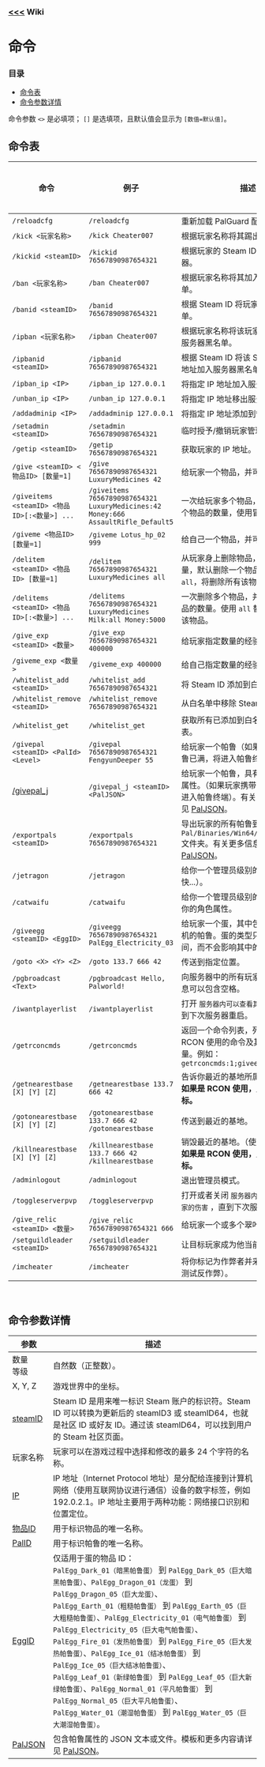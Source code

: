 ### [<<<](../README_ZH_CN.md) Wiki

# 命令

### 目录
- [命令表](#命令表)
- [命令参数详情](#命令参数详情)

命令参数 `<>` 是必填项； `[]` 是选填项，且默认值会显示为 `[数值=默认值]`。

## 命令表
| 命令 | 例子 | 描述 | 仅管理员 | 聊天 | RCON |
|------|------|------|----------|------|------|
| `/reloadcfg` | `/reloadcfg` | 重新加载 PalGuard 配置文件。 | X | X | X |
| `/kick <玩家名称>` | `/kick Cheater007` | 根据玩家名称将其踢出服务器。 | X | X | X |
| `/kickid <steamID>` | `/kickid 76567890987654321` | 根据玩家的 Steam ID 将其踢出服务器。 | X | X | X |
| `/ban <玩家名称>` | `/ban Cheater007` | 根据玩家名称将其加入服务器黑名单。 | X | X | X |
| `/banid <steamID>` | `/banid 76567890987654321` | 根据 Steam ID 将玩家加入服务器黑名单。 | X | X | X |
| `/ipban <玩家名称>` | `/ipban Cheater007` | 根据玩家名称将该玩家的 IP 地址加入服务器黑名单。 | X | X | X |
| `/ipbanid <steamID>` | `/ipbanid 76567890987654321` | 根据 Steam ID 将该 Steam ID 的 IP 地址加入服务器黑名单。 | X | X | X |
| `/ipban_ip <IP>` | `/ipban_ip 127.0.0.1` | 将指定 IP 地址加入服务器黑名单。 | X | X | X |
| `/unban_ip <IP>` | `/unban_ip 127.0.0.1` | 将指定 IP 地址移出服务器黑名单。 | X | X | X |
| `/addadminip <IP>` | `/addadminip 127.0.0.1` | 将指定 IP 地址添加到管理员白名单。 | X | X | X |
| `/setadmin <steamID>` | `/setadmin 76567890987654321` | 临时授予/撤销玩家管理员权限。 | X | X | X |
| `/getip <steamID>` | `/getip 76567890987654321` | 获取玩家的 IP 地址。（玩家必须在线） | X | X | X |
| `/give <steamID> <物品ID> [数量=1]` | `/give 76567890987654321 LuxuryMedicines 42` | 给玩家一个物品，并可指定数量。 | X | X | X |
| `/giveitems <steamID> <物品ID>[:<数量>] ...` | `/giveitems 76567890987654321 LuxuryMedicines:42 Money:666 AssaultRifle_Default5` | 一次给玩家多个物品，并可以指定每个物品的数量，使用冒号分隔。 | X | X | X |
| `/giveme <物品ID> [数量=1]` | `/giveme Lotus_hp_02 999` | 给自己一个物品，并可指定数量。 | X | X | |
| `/delitem <steamID> <物品ID> [数量=1]` | `/delitem 76567890987654321 LuxuryMedicines all` | 从玩家身上删除物品，并可指定数量，默认删除一个物品。如果使用 `all`，将删除所有该物品。 | X | X | X |
| `/delitems <steamID> <物品ID>[:<数量>] ...` | `/delitems 76567890987654321 LuxuryMedicines Milk:all Money:5000` | 一次删除多个物品，并可指定每个物品的数量。使用 `all` 替代 `1` 删除所有该物品。 | X | X | X |
| `/give_exp <steamID> <数量>` | `/give_exp 76567890987654321 400000` | 给玩家指定数量的经验值。 | X | X | X |
| `/giveme_exp <数量>` | `/giveme_exp 400000` | 给自己指定数量的经验值。 | X | X | X |
| `/whitelist_add <steamID>` | `/whitelist_add 76567890987654321` | 将 Steam ID 添加到白名单中。 | X | X | X |
| `/whitelist_remove <steamID>` | `/whitelist_remove 76567890987654321` | 从白名单中移除 Steam ID。 | X | X | X |
| `/whitelist_get` | `/whitelist_get` | 获取所有已添加到白名单中的玩家列表。 | X | X | X |
| `/givepal <steamID> <PalId> <Level>` | `/givepal 76567890987654321 FengyunDeeper 55` | 给玩家一个帕鲁（如果玩家携带的帕鲁已满，将进入帕鲁终端）。 | X | X | X |
| [/givepal_j](givepal_j_ZH_CN.md) | `/givepal_j <steamID> <PalJSON>` | 给玩家一个帕鲁，具有提供的 JSON 属性。（如果玩家携带的帕鲁已满，将进入帕鲁终端）。有关更多信息，请详见 [PalJSON](../Files/PalJSON_ZH_CN#json-file-template)。 | X | X | X |
| `/exportpals <steamID>` | `/exportpals 76567890987654321` | 导出玩家的所有帕鲁到 `Pal/Binaries/Win64/palguard/pals/` 文件夹。有关更多信息，请详见 [PalJSON](../Files/PalJSON_ZH_CN#json-file-template)。 | X | X | X |
| `/jetragon` | `/jetragon` | 给你一个管理员级别的空涡龙（它超快...）。 | X | X | |
| `/catwaifu` | `/catwaifu` | 给你一个管理员级别的暗巫猫，增加你的角色属性。 | X | X | |
| `/giveegg <steamID> <EggID>` | `/giveegg 76567890987654321 PalEgg_Electricity_03` | 给玩家一个蛋，其中包含一个完全随机的帕鲁。蛋的类型只影响孵化时间，而不会影响其中的帕鲁。 | X | X | X |
| `/goto <X> <Y> <Z>` | `/goto 133.7 666 42` | 传送到指定位置。 | X | X | |
| `/pgbroadcast <Text>` | `/pgbroadcast Hello, Palworld!` | 向服务器中的所有玩家发送消息，消息可以包含空格。 | X | X | X |
| `/iwantplayerlist` | `/iwantplayerlist` | 打开 `服务器内可以查看其他玩家列表` ，直到下次服务器重启。 | X | X | X |
| `/getrconcmds` | `/getrconcmds` | 返回一个命令列表，列出所有可通过 RCON 使用的命令及其所需参数数量。例如：`getrconcmds:1;giveegg:2;give:2;` | X | | X |
| `/getnearestbase [X] [Y] [Z]` | `/getnearestbase 133.7 666 42` | 告诉你最近的基地所属的公会名称。**如果是 RCON 使用，则必须提供坐标。** | X | X | X |
| `/gotonearestbase [X] [Y] [Z]` | `/gotonearestbase 133.7 666 42`<br>`/gotonearestbase` | 传送到最近的基地。 | X | X | |
| `/killnearestbase [X] [Y] [Z]` | `/killnearestbase 133.7 666 42`<br>`/killnearestbase` | 销毁最近的基地。（使用时请小心）。**如果是 RCON 使用，则必须提供坐标。** | X | X | X |
| `/adminlogout` | `/adminlogout` | 退出管理员模式。 | X | X | X |
| `/toggleserverpvp` | `/toggleserverpvp` | 打开或者关闭 `服务器内PVP` 和 `玩家对玩家的伤害` ，直到下次服务器重启。 | X | X | X |
| `/give_relic <steamID> <数量>` | `/give_relic 76567890987654321 666` | 给玩家一个或多个翠叶鼠雕像。 | X | X | X |
| `/setguildleader <steamID>` | `/setguildleader 76567890987654321` | 让目标玩家成为他当前公会的会长。 | X | X | X |
| `/imcheater` | `/imcheater` | 将你标记为作弊者并采取措施（用于测试反作弊）。 | X | X | X |

<br>

## 命令参数详情
| 参数 | 描述 |
|------|------|
| 数量<br>等级 | 自然数（正整数）。 |
| X, Y, Z | 游戏世界中的坐标。 |
| [steamID](https://steamid.io) | Steam ID 是用来唯一标识 Steam 账户的标识符。Steam ID 可以转换为更新后的 steamID3 或 steamID64，也就是社区 ID 或好友 ID。通过该 steamID64，可以找到用户的 Steam 社区页面。 |
| 玩家名称 | 玩家可以在游戏过程中选择和修改的最多 24 个字符的名称。 |
| [IP](https://en.wikipedia.org/wiki/IP_address) | IP 地址（Internet Protocol 地址）是分配给连接到计算机网络（使用互联网协议进行通信）设备的数字标签，例如 192.0.2.1。IP 地址主要用于两种功能：网络接口识别和位置定位。 |
| [物品ID](https://pwmodding.wiki/docs/game-data/item-table) | 用于标识物品的唯一名称。 |
| [PalID](https://pwmodding.wiki/docs/game-data/monster-table) | 用于标识帕鲁的唯一名称。 |
| [EggID](https://pwmodding.wiki/docs/game-data/item-table) | 仅适用于蛋的物品 ID：<br>`PalEgg_Dark_01（暗黑帕鲁蛋）` 到 `PalEgg_Dark_05（巨大暗黑帕鲁蛋）`、`PalEgg_Dragon_01（龙蛋）` 到 `PalEgg_Dragon_05（巨大龙蛋）`、<br>`PalEgg_Earth_01（粗糙帕鲁蛋）` 到 `PalEgg_Earth_05（巨大粗糙帕鲁蛋）`、`PalEgg_Electricity_01（电气帕鲁蛋）` 到 `PalEgg_Electricity_05（巨大电气帕鲁蛋）`、<br>`PalEgg_Fire_01（发热帕鲁蛋）` 到 `PalEgg_Fire_05（巨大发热帕鲁蛋）`、`PalEgg_Ice_01（结冰帕鲁蛋）` 到 `PalEgg_Ice_05（巨大结冰帕鲁蛋）`、<br>`PalEgg_Leaf_01（新绿帕鲁蛋）` 到 `PalEgg_Leaf_05（巨大新绿帕鲁蛋）`、`PalEgg_Normal_01（平凡帕鲁蛋）` 到 `PalEgg_Normal_05（巨大平凡帕鲁蛋）`、<br>`PalEgg_Water_01（潮湿帕鲁蛋）` 到 `PalEgg_Water_05（巨大潮湿帕鲁蛋）`。 |
| [PalJSON](../Files/PalJSON_ZH_CN#json-file-template) | 包含帕鲁属性的 JSON 文本或文件。模板和更多内容请详见 [PalJSON](../Files/PalJSON_ZH_CN#template)。 |
